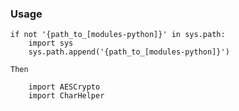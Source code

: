 

### Usage
	
	
	if not '{path_to_[modules-python]}' in sys.path:
		import sys
		sys.path.append('{path_to_[modules-python]}')
	
	Then
	
		import AESCrypto
		import CharHelper
